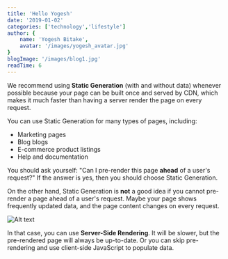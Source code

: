 ```yaml
---
title: 'Hello Yogesh'
date: '2019-01-02'
categories: ['technology','lifestyle']
author: {
    name: 'Yogesh Bitake',
    avatar: '/images/yogesh_avatar.jpg'
}
blogImage: '/images/blog1.jpg'
readTime: 6
---
```


We recommend using **Static Generation** (with and without data) whenever possible because your page can be built once and served by CDN, which makes it much faster than having a server render the page on every request.

You can use Static Generation for many types of pages, including:

- Marketing pages
- Blog blogs
- E-commerce product listings
- Help and documentation

You should ask yourself: "Can I pre-render this page **ahead** of a user's request?" If the answer is yes, then you should choose Static Generation.

On the other hand, Static Generation is **not** a good idea if you cannot pre-render a page ahead of a user's request. Maybe your page shows frequently updated data, and the page content changes on every request.

![Alt text](/images/blog2.jpg "Text to show on mouseover")

In that case, you can use **Server-Side Rendering**. It will be slower, but the pre-rendered page will always be up-to-date. Or you can skip pre-rendering and use client-side JavaScript to populate data.
